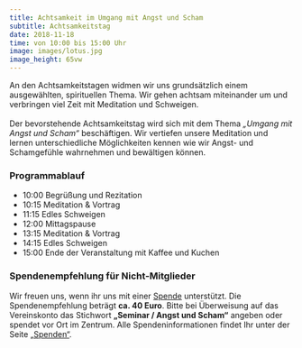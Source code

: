 ```yaml
---
title: Achtsamkeit im Umgang mit Angst und Scham
subtitle: Achtsamkeitstag
date: 2018-11-18
time: von 10:00 bis 15:00 Uhr
image: images/lotus.jpg
image_height: 65vw
---
```

An den Achtsamkeitstagen widmen wir uns grundsätzlich einem ausgewählten,
spirituellen Thema. Wir gehen achtsam miteinander um und verbringen viel
Zeit mit Meditation und Schweigen.<br>
<br>
Der bevorstehende Achtsamkeitstag wird sich mit dem Thema *„Umgang mit Angst
und Scham“* beschäftigen. Wir vertiefen unsere Meditation und lernen
unterschiedliche Möglichkeiten kennen wie wir Angst- und Schamgefühle
wahrnehmen und bewältigen können.

### Programmablauf
- 10:00 Begrüßung und Rezitation
- 10:15 Meditation & Vortrag
- 11:15 Edles Schweigen
- 12:00 Mittagspause
- 13:15 Meditation & Vortrag
- 14:15 Edles Schweigen
- 15:00 Ende der Veranstaltung mit Kaffee und Kuchen

### Spendenempfehlung für Nicht-Mitglieder
Wir freuen uns, wenn ihr uns mit einer [Spende](spenden.html) unterstützt.  Die Spendenempfehlung beträgt **ca. 40 Euro**. Bitte bei Überweisung auf das Vereinskonto das Stichwort **„Seminar / Angst und Scham“** angeben oder spendet vor Ort im Zentrum. Alle Spendeninformationen findet Ihr unter der Seite [„Spenden“](spenden.html).
